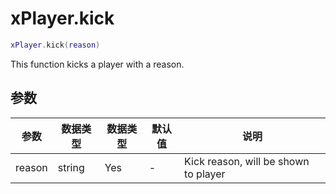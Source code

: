 # xPlayer.kick

```lua
xPlayer.kick(reason)
```

This function kicks a player with a reason.

## 参数

| 参数 | 数据类型 | 数据类型 | 默认值 | 说明                          |
|----------|-----------|----------|---------------|--------------------------------------|
| reason   | string    | Yes      | -             | Kick reason, will be shown to player |
